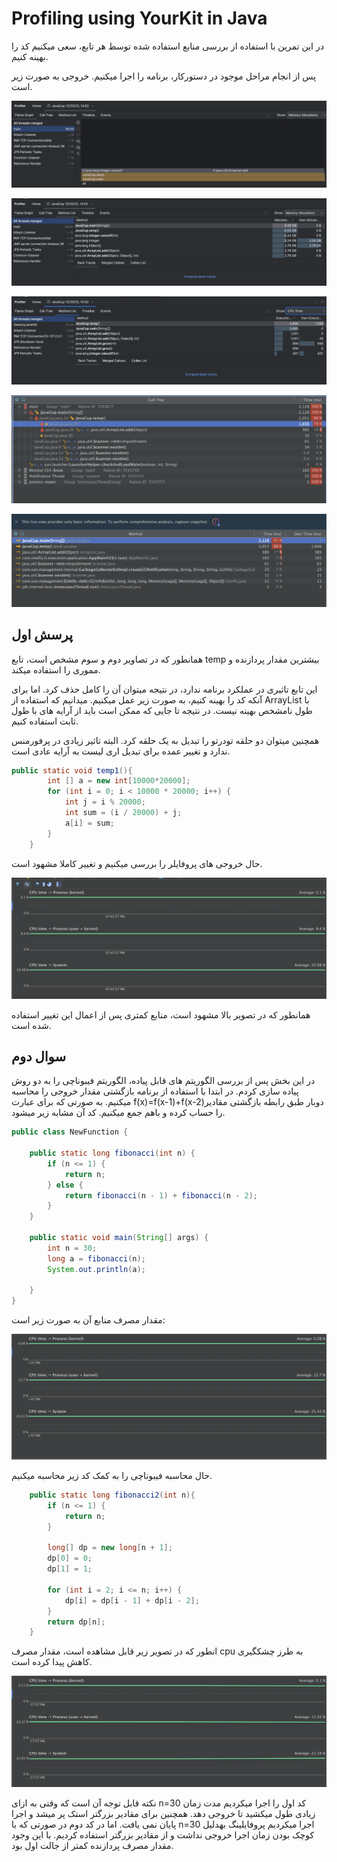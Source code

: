 # Profiling using YourKit in Java 
در این تمرین با استفاده از بررسی منابع استفاده شده توسط هر تابع، سعی میکنیم کد را بهینه کنیم. 

پس از انجام مراحل موجود در دستورکار، برنامه را اجرا میکنیم. خروجی به صورت زیر است.

![Image1: output of Flame Graph for memory allocation](resources/image1.png)

![Image2: output of Memory Allocation for functions](resources/image.png)


![Image3: output of CPU Time for functions](resources/image2.png)

![Time for each indivisual thread](resources/image3.png)

![Methods list with the time they own](resources/image4.png)

## پرسش اول

همانطور که در تصاویر دوم و سوم مشخص است، تابع temp بیشترین مقدار پردازنده و مموری را استفاده میکند. 

این تابع تاثیری در عملکرد برنامه ندارد، در نتیجه میتوان آن را کامل حذف کرد. اما برای آنکه کد را بهینه کنیم، به صورت زیر عمل میکنیم. 
میدانیم که استفاده از ArrayList با طول نامشخص بهینه نیست. در نتیجه تا جایی که ممکن است باید از آرایه های با طول ثابت استفاده کنیم. 

همچنین میتوان دو حلقه تودرتو را تبدیل به یک حلقه کرد. البته تاثیر زیادی در پرفورمنس ندارد و تغییر عمده برای تبدیل اری لیست به آرایه عادی است. 




```java
public static void temp1(){
        int [] a = new int[10000*20000];
        for (int i = 0; i < 10000 * 20000; i++) {
            int j = i % 20000;
            int sum = (i / 20000) + j;
            a[i] = sum;
        }
    }
```

حال خروجی های پروفایلر را بررسی میکنیم و تغییر کاملا مشهود است. 

![Performance after changing code](resources/image5.png)

همانطور که در تصویر بالا مشهود است، منابع کمتری پس از اعمال این تغییر استفاده شده است. 

## سوال دوم 

در این بخش پس از بررسی الگوریتم های قابل پیاده، الگوریتم فیبوناچی را به دو روش پیاده سازی کردم. در ابتدا با استفاده از برنامه بازگشتی مقدار خروجی را محاسبه میکنیم. به صورتی که برای عبارت f(x)=f(x-1)+f(x-2)دوبار طبق رابطه بازگشتی مقادیر را حساب کرده و باهم جمع میکنیم. کد آن مشابه زیر میشود. 

```java
public class NewFunction {

    public static long fibonacci(int n) {
        if (n <= 1) {
            return n;
        } else {
            return fibonacci(n - 1) + fibonacci(n - 2);
        }
    }

    public static void main(String[] args) {
        int n = 30;
        long a = fibonacci(n);
        System.out.println(a);

    }
}
```

مقدار مصرف منابع آن به صورت زیر است: 

![resources for the first code](resources/image6.png)

حال محاسبه فیبوناچی را به کمک کد زیر محاسبه میکنیم. 


```java
    public static long fibonacci2(int n){
        if (n <= 1) {
            return n;
        }

        long[] dp = new long[n + 1];
        dp[0] = 0;
        dp[1] = 1;

        for (int i = 2; i <= n; i++) {
            dp[i] = dp[i - 1] + dp[i - 2];
        }
        return dp[n];
    }
```

انطور که در تصویر زیر قابل مشاهده است، مقدار مصرف cpu به طرز چشکگیری کاهش پیدا کرده است. 

![Alt text](resources/image7.png)

نکته قابل توجه آن است که وقتی به ازای n=30 کد اول را اجرا میکردیم مدت زمان زیادی طول میکشید تا خروجی دهد. همچنین برای مقادیر بزرگتر استک پر میشد و اجرا پایان نمی یافت. اما در کد دوم در صورتی که با n=30 اجرا میکردیم پروفایلینگ بهدلیل کوچک بودن زمان اجرا خروجی نداشت و از مقادیر بزرگتر استفاده کردیم. با این وجود مقدار مصرف پردازنده کمتر از جالت اول بود. 